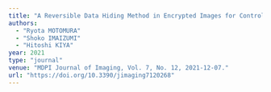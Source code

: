 ```yaml
---
title: "A Reversible Data Hiding Method in Encrypted Images for Controlling Trade-Off between Hiding Capacity and Compression Efficiency"
authors:
  - "Ryota MOTOMURA"
  - "Shoko IMAIZUMI"
  - "Hitoshi KIYA"
year: 2021
type: "journal"
venue: "MDPI Journal of Imaging, Vol. 7, No. 12, 2021-12-07."
url: "https://doi.org/10.3390/jimaging7120268"
---
```

